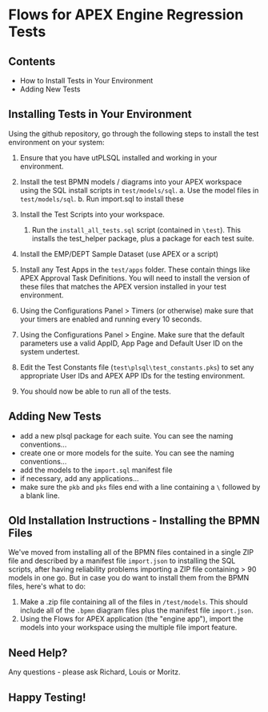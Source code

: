 # Flows for APEX Engine Regression Tests #

## Contents ##

- How to Install Tests in Your Environment
- Adding New Tests

## Installing Tests in Your Environment ##

Using the github repository, go through the following steps to install the test environment on your system:

1. Ensure that you have utPLSQL installed and working in your environment.  
2. Install the test BPMN models / diagrams into your APEX workspace using the SQL install scripts in `test/models/sql`.
   a. Use the model files in  `test/models/sql`.
   b. Run import.sql to install these

3. Install the Test Scripts into your workspace.
   1. Run the `install_all_tests.sql` script (contained in `\test`).  This installs the test_helper package, plus a package for each test suite.
   
4. Install the EMP/DEPT Sample Dataset (use APEX or a script)

5. Install any Test Apps in the `test/apps` folder.   These contain things like APEX Approval Task Definitions.   You will need to install the version of these files that matches the APEX version installed in your test environment.
   
6. Using the Configurations Panel > Timers (or otherwise) make sure that your timers are enabled and running every 10 seconds.
   
7. Using the Configurations Panel > Engine.   Make sure that the default parameters use a valid AppID, App Page and Default User ID on the system undertest.
   
8. Edit the Test Constants file (`test\plsql\test_constants.pks`) to set any appropriate User IDs and APEX APP IDs for the testing environment.


7. You should now be able to run all of the tests.

## Adding New Tests ##

- add a new plsql package for each suite.  You can see the naming conventions...
- create one or more models for the suite.  You can see the naming conventions...
- add the models to the `import.sql` manifest file
- if necessary, add any applications...
- make sure the `pkb` and `pks` files end with a line containing a `\` followed by a blank line.

## Old Installation Instructions - Installing the BPMN Files

We've moved from installing all of the BPMN files contained in a single ZIP file and described by a manifest file `import.json` to installing the SQL scripts, after having reliability problems importing a ZIP file containing > 90 models in one go.  But in case you do want to install them from the BPMN files, here's what to do:

   1. Make a .zip file containing all of the files in `/test/models`.  This should include all of the `.bpmn` diagram files plus the manifest file `import.json`.
   2. Using the Flows for APEX application (the "engine app"), import the models into your workspace using the multiple file import feature.

## Need Help?

Any questions - please ask Richard, Louis or Moritz.

## Happy Testing! ##
